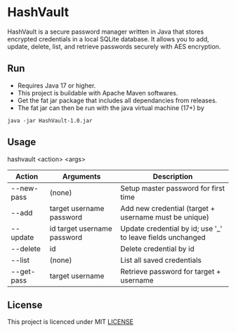 # HashVault

HashVault is a secure password manager written in Java that stores encrypted credentials in a local SQLite database. It allows you to add, update, delete, list, and retrieve passwords securely with AES encryption.

## Run

- Requires Java 17 or higher.
- This project is buildable with Apache Maven softwares.
- Get the fat jar package that includes all dependancies from releases.
- The fat jar can then be run with the java virtual machine (17+) by 

```
java -jar HashVault-1.0.jar
```

## Usage

hashvault \<action> \<args>

Action     | Arguments                   | Description
-----------|-----------------------------|-------------------------------
--new-pass | (none)                      | Setup master password for first time
--add      | target username password    | Add new credential (target + username must be unique)
--update   | id target username password | Update credential by id; use '_' to leave fields unchanged
--delete   | id                          | Delete credential by id
--list     | (none)                      | List all saved credentials
--get-pass | target username             | Retrieve password for target + username

## License

This project is licenced under MIT [LICENSE](LICENSE)
